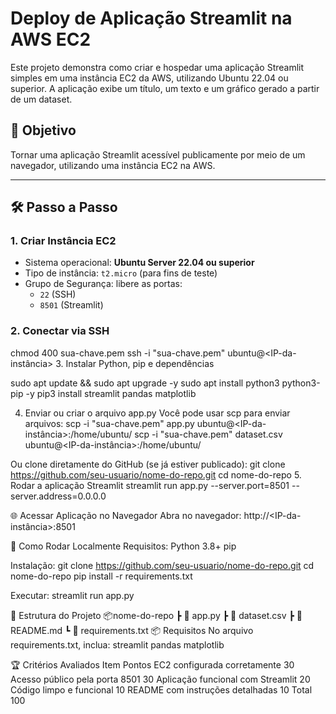 # Deploy de Aplicação Streamlit na AWS EC2

Este projeto demonstra como criar e hospedar uma aplicação Streamlit simples em uma instância EC2 da AWS, utilizando Ubuntu 22.04 ou superior. A aplicação exibe um título, um texto e um gráfico gerado a partir de um dataset.

## 🚀 Objetivo

Tornar uma aplicação Streamlit acessível publicamente por meio de um navegador, utilizando uma instância EC2 na AWS.

---

## 🛠️ Passo a Passo

### 1. Criar Instância EC2
- Sistema operacional: **Ubuntu Server 22.04 ou superior**
- Tipo de instância: `t2.micro` (para fins de teste)
- Grupo de Segurança: libere as portas:
  - `22` (SSH)
  - `8501` (Streamlit)

### 2. Conectar via SSH

chmod 400 sua-chave.pem
ssh -i "sua-chave.pem" ubuntu@<IP-da-instância>
3. Instalar Python, pip e dependências

sudo apt update && sudo apt upgrade -y
sudo apt install python3 python3-pip -y
pip3 install streamlit pandas matplotlib

4. Enviar ou criar o arquivo app.py
Você pode usar scp para enviar arquivos:
scp -i "sua-chave.pem" app.py ubuntu@<IP-da-instância>:/home/ubuntu/
scp -i "sua-chave.pem" dataset.csv ubuntu@<IP-da-instância>:/home/ubuntu/

Ou clone diretamente do GitHub (se já estiver publicado):
git clone https://github.com/seu-usuario/nome-do-repo.git
cd nome-do-repo
5. Rodar a aplicação Streamlit
streamlit run app.py --server.port=8501 --server.address=0.0.0.0

🌐 Acessar Aplicação no Navegador
Abra no navegador:
http://<IP-da-instância>:8501

📄 Como Rodar Localmente
Requisitos:
Python 3.8+
pip

Instalação:
git clone https://github.com/seu-usuario/nome-do-repo.git
cd nome-do-repo
pip install -r requirements.txt

Executar:
streamlit run app.py

📁 Estrutura do Projeto
📦nome-do-repo
 ┣ 📄 app.py
 ┣ 📄 dataset.csv
 ┣ 📄 README.md
 ┗ 📄 requirements.txt
📦 Requisitos
No arquivo requirements.txt, inclua:
streamlit
pandas
matplotlib


🏆 Critérios Avaliados
Item	Pontos
EC2 configurada corretamente	30
Acesso público pela porta 8501	30
Aplicação funcional com Streamlit	20
Código limpo e funcional	10
README com instruções detalhadas	10
Total	100


